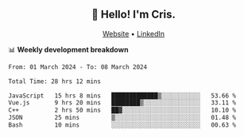 
<h2 align="center">👋 Hello! I'm Cris.</h2>
<p align="center">
  <a href="https://www.criscunas.dev">Website</a> •
  <a href="https://www.linkedin.com/in/cristophercunas/">LinkedIn</a> 
</p>


📊 **Weekly development breakdown**
<!--START_SECTION:waka-->

```txt
From: 01 March 2024 - To: 08 March 2024

Total Time: 28 hrs 12 mins

JavaScript   15 hrs 8 mins   █████████████▒░░░░░░░░░░░   53.66 %
Vue.js       9 hrs 20 mins   ████████▒░░░░░░░░░░░░░░░░   33.11 %
C++          2 hrs 50 mins   ██▓░░░░░░░░░░░░░░░░░░░░░░   10.10 %
JSON         25 mins         ▒░░░░░░░░░░░░░░░░░░░░░░░░   01.48 %
Bash         10 mins         ░░░░░░░░░░░░░░░░░░░░░░░░░   00.63 %
```

<!--END_SECTION:waka-->
